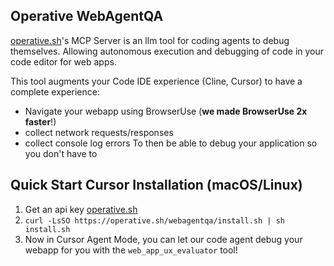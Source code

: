 ## Operative WebAgentQA 
[operative.sh](https://www.operative.sh)'s MCP Server is an llm tool for coding agents to debug themselves. Allowing autonomous execution and debugging of code in your code editor for web apps. 

This tool augments your Code IDE experience (Cline, Cursor) to have a complete experience: 
- Navigate your webapp using BrowserUse (**we made BrowserUse 2x faster**!) 
- collect network requests/responses
- collect console log errors
To then be able to debug your application so you don't have to 


## Quick Start Cursor Installation (macOS/Linux) 
1. Get an api key [operative.sh](https://www.operative.sh) 
2. ```curl -LsSO https://operative.sh/webagentqa/install.sh | sh install.sh```
3. Now in Cursor Agent Mode, you can let our code agent debug your webapp for you with the `web_app_ux_evaluator` tool!
